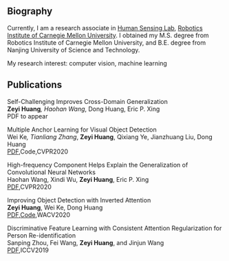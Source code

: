 ## Biography
Currently, I am a research associate in [Human Sensing Lab](http://humansensing.cs.cmu.edu/), [Robotics Institute of Carnegie Mellon University](https://www.ri.cmu.edu/). I obtained my M.S. degree from Robotics Institute of Carnegie Mellon University, and B.E. degree from Nanjing University of Science and Technology.  

My research interest: computer vision, machine learning

## Publications

Self-Challenging Improves Cross-Domain Generalization  
**Zeyi Huang**<sup>*</sup>, Haohan Wang<sup>*</sup>, Dong Huang, Eric P. Xing  
PDF to appear

Multiple Anchor Learning for Visual Object Detection  
Wei Ke<sup>*</sup>, Tianliang Zhang<sup>*</sup>, **Zeyi Huang**, Qixiang Ye, Jianzhuang Liu, Dong Huang  
[PDF](https://arxiv.org/pdf/1912.02252.pdf),Code,CVPR2020

High-frequency Component Helps Explain the Generalization of Convolutional Neural Networks  
Haohan Wang, Xindi Wu, **Zeyi Huang**, Eric P. Xing  
[PDF](https://arxiv.org/abs/1905.13545),CVPR2020

Improving Object Detection with Inverted Attention  
**Zeyi Huang**, Wei Ke, Dong Huang  
[PDF](https://arxiv.org/pdf/1903.12255.pdf),[Code](https://github.com/Justinhzy/IAN),WACV2020

Discriminative Feature Learning with Consistent Attention Regularization for Person Re-identification  
Sanping Zhou, Fei Wang, **Zeyi Huang**, and Jinjun Wang  
[PDF](http://openaccess.thecvf.com/content_ICCV_2019/papers/Zhou_Discriminative_Feature_Learning_With_Consistent_Attention_Regularization_for_Person_Re-Identification_ICCV_2019_paper.pdf),ICCV2019
